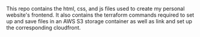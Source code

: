 This repo contains the html, css, and js files used to create my personal website's frontend. It also contains the terraform commands required to set up and save files in an AWS S3 storage container as well as link 
and set up the corresponding cloudfront.
